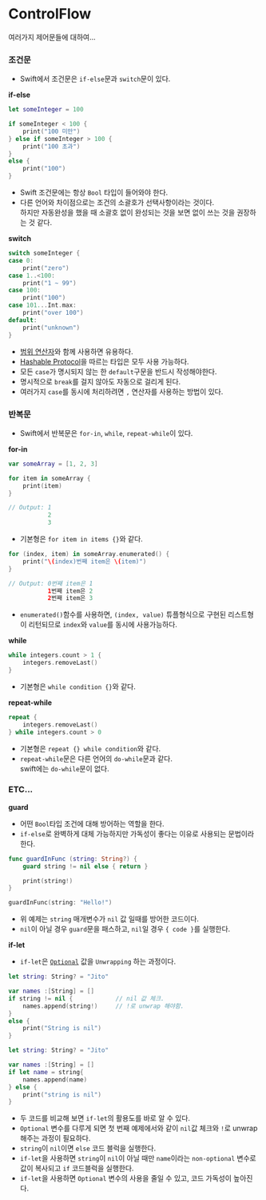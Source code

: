 # ControlFlow
여러가지 제어문들에 대하여...

### 조건문
- Swift에서 조건문은 `if-else`문과 `switch`문이 있다.

**if-else**
```swift
let someInteger = 100

if someInteger < 100 {
    print("100 미만")
} else if someInteger > 100 {
    print("100 초과")
}
else {
    print("100")
}
```
- Swift 조건문에는 항상 `Bool` 타입이 들어와야 한다.
- 다른 언어와 차이점으로는 조건의 소괄호가 선택사항이라는 것이다. <br>
하지만 자동완성을 했을 때 소괄호 없이 완성되는 것을 보면 없이 쓰는 것을 권장하는 것 같다.

**switch**
```swift
switch someInteger {
case 0:
    print("zero")
case 1..<100:
    print("1 ~ 99")
case 100:
    print("100")
case 101...Int.max:
    print("over 100")
default:
    print("unknown")
}
```
- [범위 연산자]()와 함께 사용하면 유용하다.
- [Hashable Protocol]()을 따르는 타입은 모두 사용 가능하다.
- 모든 `case`가 명시되지 않는 한 `default`구문을 반드시 작성해야한다.
- 명시적으로 `break`를 걸지 않아도 자동으로 걸리게 된다.
- 여러가지 `case`를 동시에 처리하려면 `,` 연산자를 사용하는 방법이 있다.

### 반복문
- Swift에서 반복문은 `for-in`, `while`, `repeat-while`이 있다. 

**for-in**
```swift
var someArray = [1, 2, 3]

for item in someArray {
    print(item)
}

// Output: 1 
           2 
           3
```
- 기본형은 `for item in items {}`와 같다.
```swift
for (index, item) in someArray.enumerated() {
    print("\(index)번째 item은 \(item)")
}

// Output: 0번째 item은 1
           1번째 item은 2 
           2번째 item은 3
```
- `enumerated()`함수를 사용하면, `(index, value)` 튜플형식으로 구현된 리스트형이 리턴되므로 `index`와 `value`를 동시에 사용가능하다.

**while**
```swift
while integers.count > 1 {
    integers.removeLast()
}
```
- 기본형은 `while condition {}`와 같다.

**repeat-while**
```swift
repeat {
    integers.removeLast()
} while integers.count > 0
```
- 기본형은 `repeat {} while condition`와 같다.
- `repeat-while`문은 다른 언어의 `do-while`문과 같다.<br>
swift에는 `do-while`문이 없다.

### ETC...
**guard**
- 어떤 `Bool`타입 조건에 대해 방어하는 역할을 한다.
- `if-else`로 완벽하게 대체 가능하지만 가독성이 좋다는 이유로 사용되는 문법이라 한다.

```swift
func guardInFunc (string: String?) {
    guard string != nil else { return }

    print(string!)
}

guardInFunc(string: "Hello!")
```
- 위 예제는 `string` 매개변수가 `nil` 값 일때를 방어한 코드이다.
- `nil`이 아닐 경우 `guard`문을 패스하고, `nil`일 경우 `{ code }`를 실행한다.

**if-let**
- `if-let`은 [`Optional`]() 값을 `Unwrapping` 하는 과정이다.

```swift
let string: String? = "Jito"

var names :[String] = []
if string != nil {            // nil 값 체크.
    names.append(string!)     // !로 unwrap 해야함.
}
else {
    print("String is nil")
}
```
```swift
let string: String? = "Jito"

var names :[String] = []
if let name = string{
    names.append(name)
} else {
    print("string is nil")
}
```
- 두 코드를 비교해 보면 `if-let`의 활용도를 바로 알 수 있다.
- `Optional` 변수를 다루게 되면 첫 번째 예제에서와 같이 `nil`값 체크와 `!`로 unwrap해주는 과정이 필요하다.
- `string`이 `nil`이면 `else` 코드 블럭을 실행한다.
- `if-let`을 사용하면 `string`이 `nil`이 아닐 때만 `name`이라는 `non-optional` 변수로 값이 복사되고 `if` 코드블럭을 실행한다.
- `if-let`을 사용하면 `Optional` 변수의 사용을 줄일 수 있고, 코드 가독성이 높아진다.
